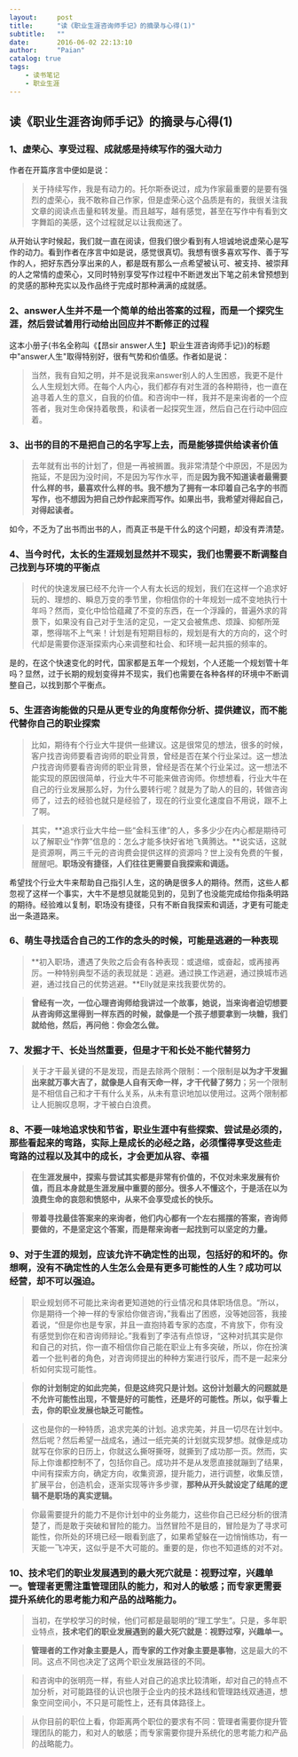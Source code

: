 ```yaml
---
layout:     post
title:      "读《职业生涯咨询师手记》的摘录与心得(1)"
subtitle:   ""
date:       2016-06-02 22:13:10
author:     "Paian"
catalog: true
tags:
    - 读书笔记
    - 职业生涯
---
```


## 读《职业生涯咨询师手记》的摘录与心得(1)

### 1、虚荣心、享受过程、成就感是持续写作的强大动力

作者在开篇序言中便如是说：

> 关于持续写作，我是有动力的。托尔斯泰说过，成为作家最重要的是要有强烈的虚荣心，我不敢称自己作家，但是虚荣心这个品质是有的，我很关注我文章的阅读点击量和转发量。而且越写，越有感觉，甚至在写作中有看到文字舞蹈的美感，这个过程就足以让我痴迷了。

从开始认字时候起，我们就一直在阅读，但我们很少看到有人坦诚地说虚荣心是写作的动力。看到作者在序言中如是说，感觉很真切。我想有很多喜欢写作、善于写作的人，把好东西分享出来的人，都是既有那么一点希望被认可、被支持、被崇拜的人之常情的虚荣心，又同时特别享受写作过程中不断迸发出下笔之前未曾预想到的灵感的那种充实以及作品终于完成时那种满满的成就感。

### 2、answer人生并不是一个简单的给出答案的过程，而是一个探究生涯，然后尝试着用行动给出回应并不断修正的过程

这本小册子(书名全称叫《【昂sir answer人生】职业生涯咨询师手记》)的标题中"answer人生"取得特别好，很有气势和价值感。作者如是说：

> 当然，我有自知之明，并不是说我来answer别人的人生困惑，我更不是什么人生规划大师。在每个人内心，我们都存有对生涯的各种期待，也一直在追寻着人生的意义，自我的价值。和咨询中一样，我并不是来询者的一个应答者，我对生命保持着敬畏，和读者一起探究生涯，然后自己在行动中回应着。

### 3、出书的目的不是把自己的名字写上去，而是能够提供给读者价值

> 去年就有出书的计划了，但是一再被搁置。我非常清楚个中原因，不是因为拖延，不是因为没时间，不是因为写作水平，而是**因为我不知道读者最需要什么样的书，最喜欢什么样的书。我不想为了拥有一本印着自己名字的书而写作，也不想因为把自己炒作起来而写作。如果出书，我希望对得起自己，对得起读者。**

如今，不乏为了出书而出书的人，而真正书是干什么的这个问题，却没有弄清楚。

### 4、当今时代，太长的生涯规划显然并不现实，我们也需要不断调整自己找到与环境的平衡点

> 时代的快速发展已经不允许一个人有太长远的规划，我们在这样一个追求好玩的、理想的、瞬息万变的季节里，你相信你的十年规划一成不变地执行十年吗？然而，变化中恰恰蕴藏了不变的东西，在一个浮躁的，普遍外求的背景下，如果没有自己对于生活的定见，一定又会被焦虑、烦躁、抑郁所笼罩，憋得喘不上气来！计划是有短期目标的，规划是有大的方向的，这个时代却是需要你逐渐探索内心来调整和社会、和环境一起共振的频率的。

是的，在这个快速变化的时代，国家都是五年一个规划，个人还能一个规划管十年吗？显然，过于长期的规划变得并不现实，我们也需要在各种各样的环境中不断调整自己，以找到那个平衡点。

### 5、生涯咨询能做的只是从更专业的角度帮你分析、提供建议，而不能代替你自己的职业探索

> 比如，期待有个行业大牛提供一些建议。这是很常见的想法，很多的时候，客户找咨询师要看咨询师的职业背景，曾经是否在某个行业呆过。这一想法户找咨询师要看咨询师的职业背景，曾经是否在某个行业呆过。这一想法不能实现的原因很简单，行业大牛不可能来做咨询师。你想想看，行业大牛在自己的行业发展那么好，为什么要转行呢？就是为了助人的目的，转做咨询师了，过去的经验也就只是经验了，现在的行业变化速度自不用说，跟不上了啊。

> 其实，**追求行业大牛给一些“金科玉律”的人，多多少少在内心都是期待可以了解职业“作弊”信息的：怎么才能多快好省地飞黄腾达。**说实话，这就是资源啊，两三千元的咨询费会提供这样的资源吗？世上没有免费的午餐，醒醒吧。**职场没有捷径，人们往往更需要自我探索和调适。**

希望找个行业大牛来帮助自己指引人生，这的确是很多人的期待。然而，这些人都忽视了这样一个事实，大牛不是想见就能见到的，见到了也没能完成给你指条明路的期待。经验难以复制，职场没有捷径，只有不断自我探索和调适，才更有可能走出一条道路来。

### 6、萌生寻找适合自己的工作的念头的时候，可能是逃避的一种表现

> **初入职场，遭遇了失败之后会有各种表现：或退缩，或奋起，或再接再厉。一种特别典型不适的表现就是：逃避。通过换工作逃避，通过换城市逃避，通过找自己的优势逃避。**Elly就是来找我要优势的。

> **曾经有一次，一位心理咨询师给我讲过一个故事，她说，当来询者迫切想要从咨询师这里得到一样东西的时候，就像是一个孩子想要拿到一块糖，我们就给他，然后，再问他：你会怎么做。**

### 7、发掘才干、长处当然重要，但是才干和长处不能代替努力

> 关于才干最关键的不是发现，而是去除两个限制：一个限制是**以为才干发掘出来就万事大吉了，就像是人自有天命一样，才干代替了努力**；另一个限制是不相信自己和才干有什么关系，从未有意识地加以使用过。这两个限制都让人扼腕叹息啊，才干被白白浪费。

### 8、不要一味地追求快和节省，职业生涯中有些探索、尝试是必须的，那些看起来的弯路，实际上是成长的必经之路，必须懂得享受这些走弯路的过程以及其中的成长，才会更加从容、幸福

> **在生涯发展中，探索与尝试其实都是非常有价值的，不仅对未来发展有价值，而且本身就是生涯发展中重要的部分。很多人不懂这个，于是活在以为浪费生命的哀怨和愤怒中，从来不会享受成长的快乐。**

> **带着寻找最佳答案来的来询者，他们内心都有一个左右摇摆的答案，咨询师要做的，不是坚定这个答案，而是帮来询者一起找到可以坚定的力量。**

### 9、对于生涯的规划，应该允许不确定性的出现，包括好的和坏的。你想啊，没有不确定性的人生怎么会是有更多可能性的人生？成功可以经营，却不可以强迫。

> 职业规划师不可能比来询者更知道她的行业情况和具体职场信息。“所以，你是期待一个神一样的专家给你做咨询，”我看出了困惑，没等她回答，我接着说，“但是你也是专家，并且一直抱持着专家的态度，不肯放下，你有没有感觉到你在和咨询师辩论。”我看到了李洁有点惊讶，“这种对抗其实是你和自己的对抗，你一直不相信你自己能在职业上有多突破，所以，你在扮演着一个批判者的角色，对咨询师提出的种种方案进行驳斥，而不是一起来分析如何实现可能性。

> **你的计划制定的如此完美，但是这终究只是计划。这份计划最大的问题就是不允许可能性出现，不管是好的可能性，还是坏的可能性。所以，似乎看上去，你的职业发展也缺乏可能性。**

> 这也是你的一种特质，追求完美的计划。追求完美，并且一切尽在计划中。然后呢？然后希望一战成名，通过一纸完美的计划就实现梦想。就像是成功就写在你家的日历上，你就这么撕呀撕呀，就撕到了成功那一页。然而，实际上你谁都控制不了，包括你自己。成功并不是从发愿直接就蹦到了结果，中间有探索方向，确定方向，收集资源，提升能力，进行调整，收集反馈，扩展平台，创造机会，逐渐实现等许多步骤，**那种从开头就设定了结尾的逻辑不是职场的真实逻辑。**

> 你最需要提升的能力不是你计划中的业务能力，这些你自己已经分析的很清楚了，而是敢于突破和冒险的能力。当然冒险不是目的，冒险是为了寻求可能性，你所处的环境已经一眼看到底了，如果希望躲在一边悄悄练功，有一天能一飞冲天，这似乎是不大可能的。重要的是，你也不知道练的对不对。

### 10、技术宅们的职业发展遇到的最大死穴就是：视野过窄，兴趣单一。管理者更需注重管理团队的能力，和对人的敏感；而专家更需要提升系统化的思考能力和产品的战略能力。

> 当初，在学校学习的时候，他们可都是最聪明的“理工学生”。只是，多年职业特点，**技术宅们的职业发展遇到的最大死穴就是：视野过窄，兴趣单一。**

> **管理者的工作对象主要是人，而专家的工作对象主要是事物**，这是最大的不同。这点不同也决定了这两个职业发展路径的不同。

> 和咨询中的张明亮一样，有些人对自己的追求比较清晰，却对自己的特点不加分析，对可能路径的认识也限于企业内的技术路线和管理路线双通道，想象空间空间小，不只是可能性上，还有具体路径上。

> 从你目前的职位上看，你距离两个职位的要求有不同：管理者需要你提升管理团队的能力，和对人的敏感；而专家需要你提升系统化的思考能力和产品的战略能力。